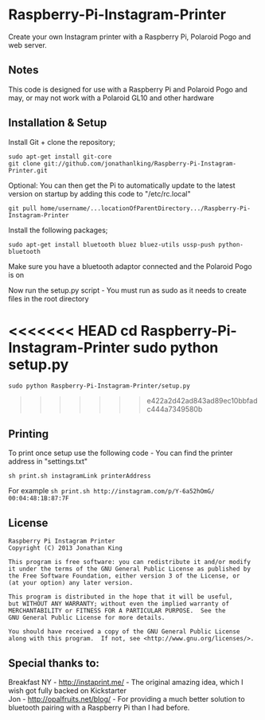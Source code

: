 Raspberry-Pi-Instagram-Printer
==============================

Create your own Instagram printer with a Raspberry Pi, Polaroid Pogo and web server.

Notes
-----

This code is designed for use with a Raspberry Pi and Polaroid Pogo and may, or may not work with a Polaroid GL10 and other hardware

Installation & Setup
--------------------

Install Git + clone the repository;

    sudo apt-get install git-core
    git clone git://github.com/jonathanlking/Raspberry-Pi-Instagram-Printer.git
    
Optional: You can then get the Pi to automatically update to the latest version on startup by adding this code to "/etc/rc.local"

    git pull home/username/...locationOfParentDirectory.../Raspberry-Pi-Instagram-Printer

Install the following packages;

    sudo apt-get install bluetooth bluez bluez-utils ussp-push python-bluetooth
    
Make sure you have a bluetooth adaptor connected and the Polaroid Pogo is on    

Now run the setup.py script - You must run as sudo as it needs to create files in the root directory

<<<<<<< HEAD
    cd Raspberry-Pi-Instagram-Printer
    sudo python setup.py
=======
    sudo python Raspberry-Pi-Instagram-Printer/setup.py
>>>>>>> e422a2d42ad843ad89ec10bbfadc444a7349580b
    
Printing
--------

To print once setup use the following code - You can find the printer address in "settings.txt"

    sh print.sh instagramLink printerAddress
    
For example `sh print.sh http://instagram.com/p/Y-6a52hOmG/ 00:04:48:1B:87:7F`

License
-------

    Raspberry Pi Instagram Printer
    Copyright (C) 2013 Jonathan King

    This program is free software: you can redistribute it and/or modify
    it under the terms of the GNU General Public License as published by
    the Free Software Foundation, either version 3 of the License, or
    (at your option) any later version.

    This program is distributed in the hope that it will be useful,
    but WITHOUT ANY WARRANTY; without even the implied warranty of
    MERCHANTABILITY or FITNESS FOR A PARTICULAR PURPOSE.  See the
    GNU General Public License for more details.

    You should have received a copy of the GNU General Public License
    along with this program.  If not, see <http://www.gnu.org/licenses/>.

Special thanks to:
------------------

Breakfast NY - http://instaprint.me/ - The original amazing idea, which I wish got fully backed on Kickstarter    
Jon - http://opalfruits.net/blog/ - For providing a much better solution to bluetooth pairing with a Raspberry Pi than I had before.
